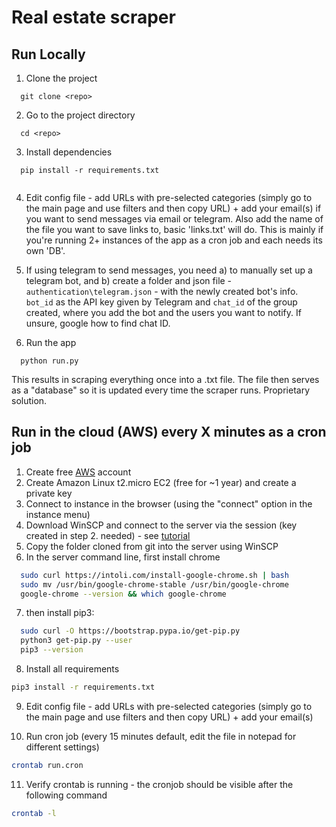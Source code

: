 # Real estate scraper

## Run Locally

1. Clone the project

```
  git clone <repo>
```

2. Go to the project directory

```
  cd <repo>
```

3. Install dependencies

```
  pip install -r requirements.txt
  
```

4. Edit config file - add URLs with pre-selected categories (simply go to the main page and use filters and then copy URL) + add your email(s) if you want to send messages via email or telegram. Also add the name of the file you want to save links to, basic 'links.txt' will do. This is mainly if you're running 2+ instances of the app as a cron job and each needs its own 'DB'.

5. If using telegram to send messages, you need a) to manually set up a telegram bot, and b) create a folder and json file -  ```authentication\telegram.json``` - with the newly created bot's info. ```bot_id``` as the API key given by Telegram and ```chat_id``` of the group created, where you add the bot and the users you want to notify. If unsure, google how to find chat ID.

6. Run the app

```
  python run.py
```

This results in scraping everything once into a .txt file. The file then serves as a "database" so it is updated every time the scraper runs. Proprietary solution.

## Run in the cloud (AWS) every X minutes as a cron job

1. Create free [AWS](https://aws.amazon.com/) account 
2. Create Amazon Linux t2.micro EC2 (free for ~1 year) and create a private key
3. Connect to instance in the browser (using the "connect" option in the instance menu)
4. Download WinSCP and connect to the server via the session (key created in step 2. needed) - see [tutorial](https://winscp.net/eng/docs/guide_amazon_ec2)
5. Copy the folder cloned from git into the server using WinSCP
6. In the server command line, first install chrome

```bash
  sudo curl https://intoli.com/install-google-chrome.sh | bash
  sudo mv /usr/bin/google-chrome-stable /usr/bin/google-chrome
  google-chrome --version && which google-chrome
```

7. then install pip3:

```bash
  sudo curl -O https://bootstrap.pypa.io/get-pip.py
  python3 get-pip.py --user
  pip3 --version
```

8. Install all requirements

```bash
pip3 install -r requirements.txt
```

9. Edit config file - add URLs with pre-selected categories (simply go to the main page and use filters and then copy URL) + add your email(s)

10. Run cron job (every 15 minutes default, edit the file in notepad for different settings)

```bash
crontab run.cron
```

11. Verify crontab is running - the cronjob should be visible after the following command

```bash
crontab -l
```


